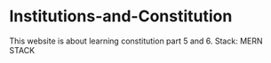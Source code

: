 # Institutions-and-Constitution

This website is about learning constitution part 5 and 6.
Stack: MERN STACK

